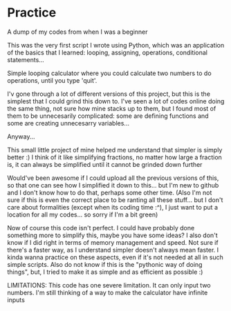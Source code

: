 # Practice
A dump of my codes from when I was a beginner

This was the very first script I wrote using Python, which was an application of the basics that I learned:
looping, assigning, operations, conditional statements...

Simple looping calculator where you could calculate two numbers to do operations, until you type 'quit'.



I'v gone through a lot of different versions of this project, but this is the simplest that I could grind this down to.
I've seen a lot of codes online doing the same thing, not sure how mine stacks up to them,
but I found most of them to be unnecesarily complicated: some are defining functions and some are creating unnecesarry variables...

Anyway...

This small little project of mine helped me understand that simpler is simply better :)
I think of it like simplifying fractions,
no matter how large a fraction is, it can always be simplified until it cannot be grinded down further

Would've been awesome if I could upload all the previous versions of this, so that one can see how I simplified it down to this...
but I'm new to github and I don't know how to do that, perhaps some other time. 
(Also I'm not sure if this is even the correct place to be ranting all these stuff... but I don't care about formalities (except when its coding time :^),
I just want to put a location for all my codes... so sorry if I'm a bit green)

Now of course this code isn't perfect. I could have probably done something more to simplify this, maybe you have some ideas? 
I also don't know if I did right in terms of memory management and speed. Not sure if there's a faster way, as I understand simpler doesn't always mean faster.
I kinda wanna practice on these aspects, even if it's not needed at all in such simple scripts.
Also do not know if this is the "pythonic way of doing things", but, I tried to make it as simple and as efficient as possible :)

LIMITATIONS:
This code has one severe limitation. It can only input two numbers. I'm still thinking of a way to make the calculator have infinite inputs


